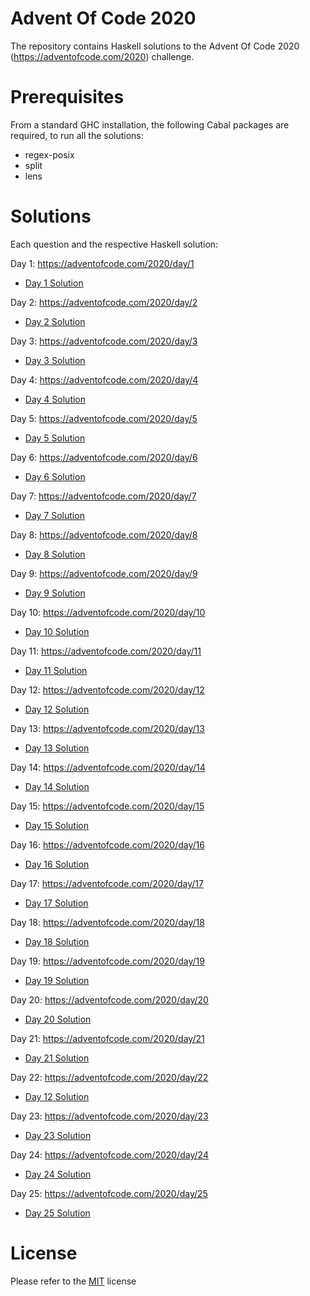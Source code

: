 # Advent Of Code 2020
The repository contains Haskell solutions to the Advent Of Code 2020 (https://adventofcode.com/2020) challenge.

# Prerequisites
From a standard GHC installation, the following Cabal packages are required, to run all the solutions:
- regex-posix
- split
- lens

# Solutions
Each question and the respective Haskell solution:

Day 1: https://adventofcode.com/2020/day/1
- [Day 1 Solution](src/Day1)

Day 2: https://adventofcode.com/2020/day/2
- [Day 2 Solution](src/Day2)

Day 3: https://adventofcode.com/2020/day/3
- [Day 3 Solution](src/Day3)

Day 4: https://adventofcode.com/2020/day/4
- [Day 4 Solution](src/Day4)

Day 5: https://adventofcode.com/2020/day/5
- [Day 5 Solution](src/Day5)

Day 6: https://adventofcode.com/2020/day/6
- [Day 6 Solution](src/Day6)

Day 7: https://adventofcode.com/2020/day/7
- [Day 7 Solution](src/Day7)

Day 8: https://adventofcode.com/2020/day/8
- [Day 8 Solution](src/Day8)

Day 9: https://adventofcode.com/2020/day/9
- [Day 9 Solution](src/Day9)

Day 10: https://adventofcode.com/2020/day/10
- [Day 10 Solution](src/Day10)

Day 11: https://adventofcode.com/2020/day/11
- [Day 11 Solution](src/Day11)

Day 12: https://adventofcode.com/2020/day/12
- [Day 12 Solution](src/Day12)

Day 13: https://adventofcode.com/2020/day/13
- [Day 13 Solution](src/Day13)

Day 14: https://adventofcode.com/2020/day/14
- [Day 14 Solution](src/Day14)

Day 15: https://adventofcode.com/2020/day/15
- [Day 15 Solution](src/Day15)

Day 16: https://adventofcode.com/2020/day/16
- [Day 16 Solution](src/Day16)

Day 17: https://adventofcode.com/2020/day/17
- [Day 17 Solution](src/Day17)

Day 18: https://adventofcode.com/2020/day/18
- [Day 18 Solution](src/Day18)

Day 19: https://adventofcode.com/2020/day/19
- [Day 19 Solution](src/Day19)

Day 20: https://adventofcode.com/2020/day/20
- [Day 20 Solution](src/Day20)

Day 21: https://adventofcode.com/2020/day/21
- [Day 21 Solution](src/Day21)

Day 22: https://adventofcode.com/2020/day/22
- [Day 12 Solution](src/Day20)

Day 23: https://adventofcode.com/2020/day/23
- [Day 23 Solution](src/Day23)

Day 24: https://adventofcode.com/2020/day/24
- [Day 24 Solution](src/Day24)

Day 25: https://adventofcode.com/2020/day/25
- [Day 25 Solution](src/Day25)

# License
Please refer to the [MIT](LICENSE) license
